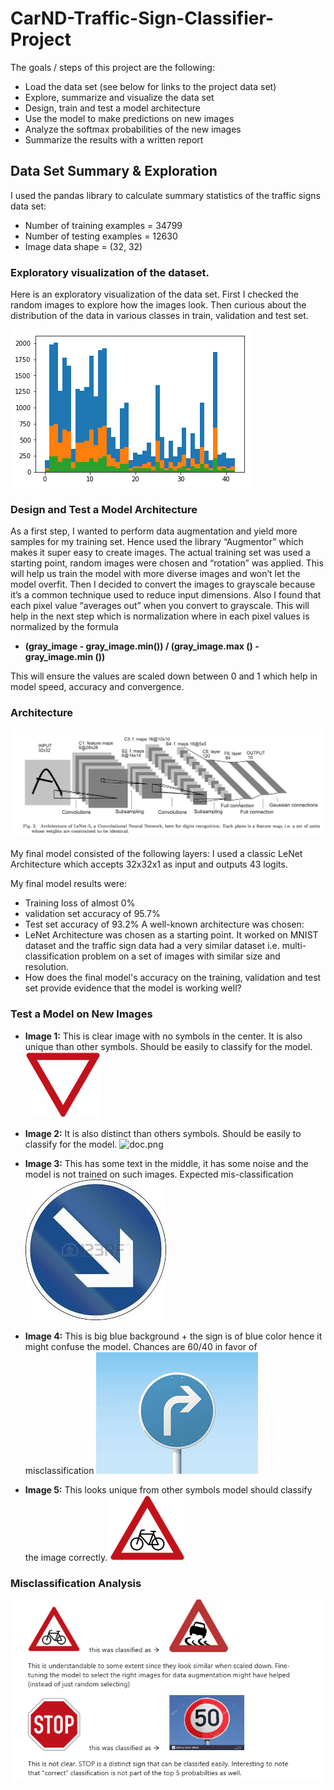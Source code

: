 # CarND-Traffic-Sign-Classifier-Project

The goals / steps of this project are the following:
- Load the data set (see below for links to the project data set)
- Explore, summarize and visualize the data set
- Design, train and test a model architecture
- Use the model to make predictions on new images
- Analyze the softmax probabilities of the new images
- Summarize the results with a written report

## Data Set Summary & Exploration

I used the pandas library to calculate summary statistics of the traffic signs data set:
- Number of training examples = 34799
- Number of testing examples = 12630
- Image data shape = (32, 32)

### Exploratory visualization of the dataset.

Here is an exploratory visualization of the data set. First I checked the random images to explore how the images look. Then curious about the distribution of the data in various classes in train, validation and test set.

![doc.png](https://github.com/abhisheksreesaila/CarND-Traffic-Sign-Classifier-Project/raw/master/explore.png)

### Design and Test a Model Architecture

As a first step, I wanted to perform data augmentation and yield more samples for my training set. Hence used the library “Augmentor” which makes it super easy to create images. The actual training set was used a starting point, random images were chosen and “rotation” was applied. This will help us train the model with more diverse images and won’t let the model overfit. Then I decided to convert the images to grayscale because it’s a common technique used to reduce input dimensions. Also I found that each pixel value “averages out” when you convert to grayscale. This will help in the next step which is normalization where in each pixel values is normalized by the formula
- **(gray_image - gray_image.min()) / (gray_image.max () - gray_image.min ())**

This will ensure the values are scaled down between 0 and 1 which help in model speed, accuracy and convergence.

### Architecture

![doc.png](https://github.com/abhisheksreesaila/CarND-Traffic-Sign-Classifier-Project/raw/master/model.png)

My final model consisted of the following layers: I used a classic LeNet Architecture which accepts 32x32x1 as input and outputs 43 logits.

My final model results were:
- Training loss of almost 0%
- validation set accuracy of  95.7%
- Test set accuracy of 93.2%
A well-known architecture was chosen:
- LeNet Architecture was chosen as a starting point. It worked on MNIST dataset and the traffic sign data had a very similar dataset i.e. multi-classification problem on a set of images with similar size and resolution. 
- How does the final model's accuracy on the training, validation and test set provide evidence that the model is working well?

### Test a Model on New Images

- **Image 1:** This is clear image with no symbols in the center. It is also unique than other symbols. Should be easily to classify for the model. 
![doc.png](https://github.com/abhisheksreesaila/CarND-Traffic-Sign-Classifier-Project/raw/master/image1.jpg)

- **Image 2:** It is also distinct than others symbols. Should be easily to classify for the model. 
![doc.png](https://github.com/abhisheksreesaila/CarND-Traffic-Sign-Classifier-Project/raw/master/image2.jpg)
- **Image 3:** This has some text in the middle, it has some noise and the model is not trained on such images. Expected mis-classification
![doc.png](https://github.com/abhisheksreesaila/CarND-Traffic-Sign-Classifier-Project/raw/master/image3.jpg)
- **Image 4:** This is big blue background + the sign is of blue color hence it might confuse the model. Chances are 60/40 in favor of misclassification
![doc.png](https://github.com/abhisheksreesaila/CarND-Traffic-Sign-Classifier-Project/raw/master/image4.jpg)
- **Image 5:** This looks unique from other symbols model should classify the image correctly.
![doc.png](https://github.com/abhisheksreesaila/CarND-Traffic-Sign-Classifier-Project/raw/master/image5.jpg)
### Misclassification Analysis
![doc.png](https://github.com/abhisheksreesaila/CarND-Traffic-Sign-Classifier-Project/raw/master/misclassifications.PNG)
